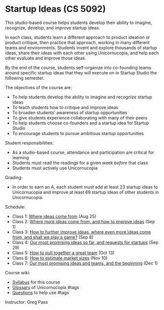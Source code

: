 # Startup Ideas (CS 5092)

This studio-based course helps students develop their ability to imagine, recognize, develop, and improve startup ideas. 

In each class, students learn a different approach to product ideation or product critique, then practice that approach, working in many different teams and environments. Students invent and explore thousands of startup ideas, share their ideas with each other using Unicornucopia, and help each other evaluate and improve those ideas.

By the end of the course, students self-organize into co-founding teams around specific startup ideas that they will execute on in Startup Studio the following semester.

The objectives of the course are:

* To help students develop the ability to imagine and recognize startup ideas
* To teach students how to critique and improve ideas
* To broaden students’ awareness of startup opportunities
* To give students experience collaborating with many of their peers
* To help students choose co-founders and a startup idea for Startup Studio
* To encourage students to pursue ambitious startup opportunities

Student responsibilities:

* As a studio-based course, attendance and participation are critical for learning
* Students must read the readings for a given week *before* that class
* Students must actively use Unicornucopia

Grading:

* In order to earn an A, each student must add at least 23 startup ideas to Unicornucopia and improve at least 69 startup ideas of other students in Unicornucopia.

Schedule:

* Class 1: [Where ideas come from](https://github.com/cornelltech/startup-ideas/wiki/Syllabus#class-1-where-ideas-come-from) (Aug 25)
* Class 2: [Where more ideas come from, and how to improve ideas](https://github.com/cornelltech/startup-ideas/wiki/Syllabus#class-2-where-more-ideas-come-from-and-how-to-improve-ideas) (Sep 1)
* Class 3: [How to further improve ideas, where even more ideas come from, and shall we play a game?](https://github.com/cornelltech/startup-ideas/wiki/Syllabus#class-3-how-to-further-improve-ideas-where-even-more-ideas-come-from-and-shall-we-play-a-game) (Sep 8)
* Class 4: [Our most promising ideas so far, and requests for startups](https://github.com/cornelltech/startup-ideas/wiki/Syllabus#class-4-our-most-promising-ideas-so-far-and-requests-for-startups) (Sep 29)
* Class 5: [How to pull together a great team](https://github.com/cornelltech/startup-ideas/wiki/Syllabus#class-5-how-to-pull-together-a-great-team) (Oct 13)
* Class 6: [How to estimate market sizes](https://github.com/cornelltech/startup-ideas/wiki/Syllabus#class-6-how-to-estimate-market-sizes) (Nov 10)
* Class 7: [Our most promising ideas and teams, and the beginning](https://github.com/cornelltech/startup-ideas/wiki/Syllabus#class-7-our-most-promising-ideas-and-teams-and-the-beginning) (Dec 1)

Course wiki:

* [Syllabus](https://github.com/cornelltech/startup-ideas/wiki/Syllabus) for this course
* [Glossary](https://github.com/cornelltech/startup-ideas/wiki/Glossary) of Unicornucopia #tags
* [Questions](https://github.com/cornelltech/startup-ideas/wiki/Questions) to help use #tags

Instructor: Greg Pass
